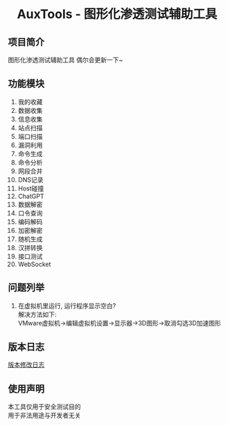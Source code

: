 <h1 align="center">AuxTools - 图形化渗透测试辅助工具</h1>

## 项目简介
图形化渗透测试辅助工具   偶尔会更新一下~

## 功能模块
1. 我的收藏
2. 数据收集
3. 信息收集
4. 站点扫描
5. 端口扫描
6. 漏洞利用
7. 命令生成
8. 命令分析
9. 网段合并
10. DNS记录
11. Host碰撞
12. ChatGPT
13. 数据解密
14. 口令查询
15. 编码解码
16. 加密解密
17. 随机生成
18. 汉拼转换
19. 接口测试
20. WebSocket

## 问题列举
1. 在虚拟机里运行, 运行程序显示空白?   
解决方法如下:   
VMware虚拟机->编辑虚拟机设置->显示器->3D图形->取消勾选3D加速图形 

## 版本日志
[版本修改日志](docs/CHANGELOG.md)

## 使用声明
本工具仅用于安全测试目的   
用于非法用途与开发者无关     
